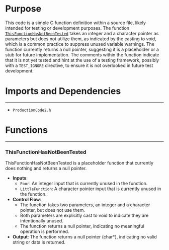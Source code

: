 # Purpose
This code is a simple C function definition within a source file, likely intended for testing or development purposes. The function [`ThisFunctionHasNotBeenTested`](#ThisFunctionHasNotBeenTested) takes an integer and a character pointer as parameters but does not utilize them, as indicated by the casting to void, which is a common practice to suppress unused variable warnings. The function currently returns a null pointer, suggesting it is a placeholder or a stub for future implementation. The comments within the function indicate that it is not yet tested and hint at the use of a testing framework, possibly with a `TEST_IGNORE` directive, to ensure it is not overlooked in future test development.
# Imports and Dependencies

---
- `ProductionCode2.h`


# Functions

---
### ThisFunctionHasNotBeenTested<!-- {{#callable:ThisFunctionHasNotBeenTested}} -->
ThisFunctionHasNotBeenTested is a placeholder function that currently does nothing and returns a null pointer.
- **Inputs**:
    - `Poor`: An integer input that is currently unused in the function.
    - `LittleFunction`: A character pointer input that is currently unused in the function.
- **Control Flow**:
    - The function takes two parameters, an integer and a character pointer, but does not use them.
    - Both parameters are explicitly cast to void to indicate they are intentionally unused.
    - The function returns a null pointer, indicating no meaningful operation is performed.
- **Output**: The function returns a null pointer (char*), indicating no valid string or data is returned.



